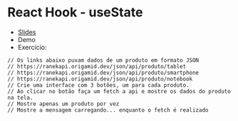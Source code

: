 # React Hook - useState

- [Slides](https://www.origamid.com/slide/react-completo/#/0301-usestate/1)
- Demo
- Exercício:

```
// Os links abaixo puxam dados de um produto em formato JSON
// https://ranekapi.origamid.dev/json/api/produto/tablet
// https://ranekapi.origamid.dev/json/api/produto/smartphone
// https://ranekapi.origamid.dev/json/api/produto/notebook
// Crie uma interface com 3 botões, um para cada produto.
// Ao clicar no botão faça um fetch a api e mostre os dados do produto na tela.
// Mostre apenas um produto por vez
// Mostre a mensagem carregando... enquanto o fetch é realizado
```
